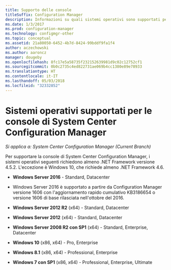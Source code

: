 ```yaml
---
title: Supporto delle console
titleSuffix: Configuration Manager
description: Informazioni su quali sistemi operativi sono supportati per le console di System Center Configuration Manager.
ms.date: 1/3/2017
ms.prod: configuration-manager
ms.technology: configmgr-other
ms.topic: conceptual
ms.assetid: 21a80050-6452-4b7d-8424-99bddf9fa1f4
author: aczechowski
ms.author: aaroncz
manager: dougeby
ms.openlocfilehash: 8fc17e5a58735f232152639981d9c02c12752cf1
ms.sourcegitcommit: 0b0c2735c4ed822731ae069b4cc1380e89e78933
ms.translationtype: HT
ms.contentlocale: it-IT
ms.lasthandoff: 05/03/2018
ms.locfileid: "32332852"
---
```

# <a name="supported-operating-systems-for-system-center-configuration-manager-consoles"></a>Sistemi operativi supportati per le console di System Center Configuration Manager

*Si applica a: System Center Configuration Manager (Current Branch)*


 Per supportare la console di System Center Configuration Manager, i sistemi operativi seguenti richiedono almeno .NET Framework versione 4.5.2. L'eccezione è Windows 10, che richiede almeno .NET Framework 4.6.  

-   **Windows Server 2016** - Standard, Datacenter  
  - Windows Server 2016 è supportato a partire da Configuration Manager versione 1606 con l'aggiornamento rapido cumulativo KB3186654 o versione 1606 di base rilasciata nell'ottobre del 2016.  


-   **Windows Server 2012 R2** (x64) - Standard, Datacenter  

-   **Windows Server 2012** (x64) - Standard, Datacenter  

-   **Windows Server 2008 R2 con SP1** (x64) - Standard, Enterprise, Datacenter  

-   **Windows 10** (x86, x64) - Pro, Enterprise  

-   **Windows 8.1** (x86, x64) - Professional, Enterprise  

<!---   **Windows 8** (x86, x64): Professional, Enterprise  -removed Jan 12,2018 sms505863-->

-   **Windows 7 con SP1** (x86, x64) - Professional, Enterprise, Ultimate  
